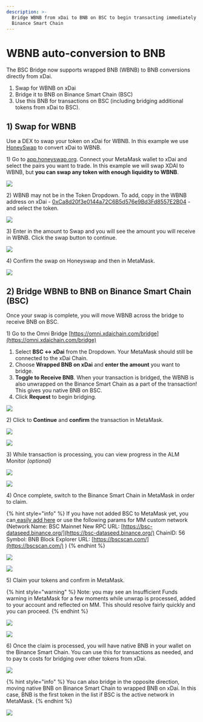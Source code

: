 ```yaml
---
description: >-
  Bridge WBNB from xDai to BNB on BSC to begin transacting immediately on
  Binance Smart Chain
---
```


# WBNB auto-conversion to BNB

The BSC Bridge now supports wrapped BNB \(WBNB\) to BNB conversions directly from xDai. 

1. Swap for WBNB on xDai
2. Bridge it to BNB on Binance Smart Chain \(BSC\)
3. Use this BNB for transactions on BSC \(including bridging additional tokens from xDai to BSC\).

## 1\) Swap for WBNB

Use a DEX to swap your token on xDai for WBNB. In this example we use [HoneySwap](https://app.honeyswap.org/#/swap) to convert xDai to WBNB.

1\) Go to [app.honeyswap.org](https://app.honeyswap.org/#/swap). Connect your MetaMask wallet to xDai and select the pairs you want to trade. In this example we will swap XDAI to WBNB, but **you can swap any token with enough liquidity to WBNB**.

![](../../../.gitbook/assets/hs1.png)

2\) WBNB may not be in the Token Dropdown. To add, copy in the WBNB address on xDai - [0xCa8d20f3e0144a72C6B5d576e9Bd3Fd8557E2B04](https://blockscout.com/xdai/mainnet/tokens/0xCa8d20f3e0144a72C6B5d576e9Bd3Fd8557E2B04/token-transfers) - and select the token.

![](../../../.gitbook/assets/hs2.png)

3\) Enter in the amount to Swap and you will see the amount you will receive in WBNB. Click the swap button to continue.

![](../../../.gitbook/assets/hs-3.png)

4\) Confirm the swap on Honeyswap and then in MetaMask.

![](../../../.gitbook/assets/hs-4.png)

## 2\) Bridge WBNB to BNB on Binance Smart Chain \(BSC\)

Once your swap is complete, you will move WBNB across the bridge to receive BNB on BSC.

1\) Go to the Omni Bridge [https://omni.xdaichain.com/bridge](https://omni.xdaichain.com/bridge)

1. Select **BSC &lt;-&gt; xDai** from the Dropdown. Your MetaMask should still be connected to the xDai Chain.
2. Choose **Wrapped BNB on xDai** and **enter the amount** you want to bridge.
3. **Toggle to Receive BNB**. When your transaction is bridged, the WBNB is also unwrapped on the Binance Smart Chain as a part of the transaction! This gives you native BNB on BSC.
4. Click **Request** to begin bridging.

![](../../../.gitbook/assets/b1.png)

2\) Click to **Continue** and **confirm** the transaction in MetaMask.

![](../../../.gitbook/assets/b2-a.png)

![](../../../.gitbook/assets/b2-b.png)

3\) While transaction is processing, you can view progress in the ALM Monitor _\(optional\)_

![](../../../.gitbook/assets/alm-1.png)

![](../../../.gitbook/assets/alm-2.png)

4\) Once complete, switch to the Binance Smart Chain in MetaMask in order to claim.

{% hint style="info" %}
 If you have not added BSC to MetaMask yet, you can[ easily add here](https://chainlist.org/) or use the following params for MM custom network \(Network Name: BSC Mainnet New RPC URL: [https://bsc-dataseed.binance.org/](https://bsc-dataseed.binance.org/) ChainID: 56 Symbol: BNB Block Explorer URL: [https://bscscan.com/](https://bscscan.com/) \)
{% endhint %}

![](../../../.gitbook/assets/bs-1.png)

![](../../../.gitbook/assets/bs-2.png)

5\) Claim your tokens and confirm in MetaMask. 

{% hint style="warning" %}
Note: you may see an Insufficient Funds warning in MetaMask for a few moments while unwrap is processed, added to your account and reflected on MM. This should resolve fairly quickly and you can proceed.
{% endhint %}

![](../../../.gitbook/assets/claim-1.png)

![](../../../.gitbook/assets/claim-2.png)

6\) Once the claim is processed, you will have native BNB in your wallet on the Binance Smart Chain. You can use this for transactions as needed, and to pay tx costs for bridging over other tokens from xDai. 

![](../../../.gitbook/assets/bnb-1.png)

{% hint style="info" %}
You can also bridge in the opposite direction, moving native BNB on Binance Smart Chain to wrapped BNB on xDai. In this case, BNB is the first token in the list if BSC is the active network in MetaMask.
{% endhint %}

![](../../../.gitbook/assets/image-13-%20%281%29.png)

#### 



